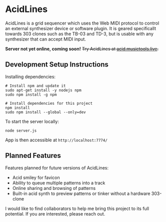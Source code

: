 # AcidLines

AcidLines is a grid sequencer which uses the Web MIDI protocol to
control an external synthesizer device or software plugin. It is geared
specificallt towards 303 clones such as the TB-03 and TD-3, but is usable
with any synthesizer that can accept MIDI input.

**Server not yet online, coming soon!**
~~Try AcidLines at [acid.musictools.live](acid.musictools.live).~~

## Development Setup Instructions

Installing dependencies:

```
# Install npm and update it
sudo apt-get install -y nodejs npm
sudo npm install -g npm

# Install dependencies for this project
npm install
sudo npm install --global --only=dev
```

To start the server locally:

```
node server.js
```

App is then accessible at `http://localhost:7774/`

## Planned Features

Features planned for future versions of AcidLines:
- Acid smiley for favicon
- Ability to queue multiple patterns into a track
- Online sharing and browsing of patterns
- Built-in acid synth to preview patterns or tinker without a hardware 303-clone

I would like to find collaborators to help me bring this project to its
full potential. If you are interested, please reach out.
